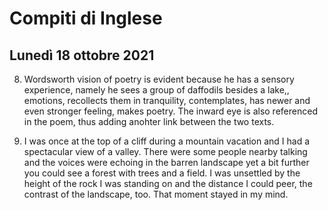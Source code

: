 # Compiti di Inglese
## Lunedì 18 ottobre 2021

8. Wordsworth vision of poetry is evident because he has a sensory experience, namely he sees a group of daffodils besides a lake,, emotions, recollects them in tranquility, contemplates, has newer and even stronger feeling, makes poetry.
The inward eye is also referenced in the poem, thus adding anohter link between the two texts.

10. I was once at the top of a cliff during a mountain vacation and I had a spectacular view of a valley.
 There were some people nearby talking and the voices were echoing in the barren landscape yet a bit further you could see a forest with trees and a field.
I was unsettled by the height of the rock I was standing on and the distance I could peer, the contrast of the landscape, too.
That moment stayed in my mind.
<!--stackedit_data:
eyJoaXN0b3J5IjpbMTgxMTkzMDMxNywtMTg4MDM3NDgwMV19
-->